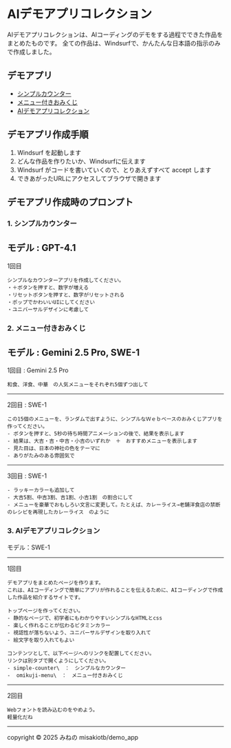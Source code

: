 # AIデモアプリコレクション

AIデモアプリコレクションは、AIコーディングのデモをする過程でできた作品をまとめたものです。
全ての作品は、Windsurfで、かんたんな日本語の指示のみで作成しました。

## デモアプリ

- [シンプルカウンター](./simple-counter/)
- [メニュー付きおみくじ](./omikuji-menu/)
- [AIデモアプリコレクション](https://misakiotb.github.io/demo_app/)

## デモアプリ作成手順

1. Windsurf を起動します
2. どんな作品を作りたいか、Windsurfに伝えます
3. Windsurf がコードを書いていくので、とりあえずすべて accept します
4. できあがったURLにアクセスしてブラウザで開きます


## デモアプリ作成時のプロンプト


### 1. シンプルカウンター

モデル : GPT-4.1
----
1回目
```
シンプルなカウンターアプリを作成してください。
・＋ボタンを押すと、数字が増える
・リセットボタンを押すと、数字がリセットされる
・ポップでかわいいUIにしてください
・ユニバーサルデザインに考慮して
```

### 2. メニュー付きおみくじ    

モデル : Gemini 2.5 Pro, SWE-1
----
1回目 : Gemini 2.5 Pro
```
和食、洋食、中華　の人気メニューをそれぞれ5個ずつ出して
```
----
2回目 : SWE-1
```
この15個のメニューを、ランダムで出すように、シンプルなＷｅｂベースのおみくじアプリを作ってください。
- ボタンを押すと、5秒の待ち時間アニメーションの後で、結果を表示します
- 結果は、大吉・吉・中吉・小吉のいずれか　＋　おすすめメニューを表示します
- 見た目は、日本の神社の色をテーマに
- ありがたみのある雰囲気で
```
----
3回目 : SWE-1
``` 
- ラッキーカラーも追加して
- 大吉5割、中吉3割、吉1割、小吉1割　の割合にして
- メニューを豪華でおもしろい文言に変更して。たとえば、カレーライス→老舗洋食店の禁断のレシピを再現したカレーライス　のように
```

### 3. AIデモアプリコレクション

モデル：SWE-1

----
1回目
```
デモアプリをまとめたページを作ります。
これは、AIコーディングで簡単にアプリが作れることを伝えるために、AIコーディングで作成した作品を紹介するサイトです。

トップページを作ってください。
- 静的なページで、初学者にもわかりやすいシンプルなHTMLとcss
- 楽しく作れることが伝わるビタミンカラー
- 視認性が落ちないよう、ユニバーサルデザインを取り入れて
- 絵文字を取り入れてもよい

コンテンツとして、以下ページへのリンクを配置してください。
リンクは別タブで開くようにしてください。
- simple-counter\　：　シンプルなカウンター
-  omikuji-menu\　：　メニュー付きおみくじ
```

----
2回目
```
Webフォントを読み込むのをやめよう。
軽量化だね
```

----
copyright © 2025 みねの
misakiotb/demo_app

